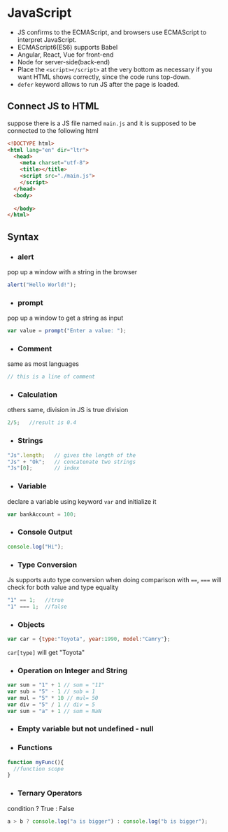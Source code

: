 # JavaScript
- JS confirms to the ECMAScript, and browsers use ECMAScript to interpret JavaScript.
- ECMAScript6(ES6) supports Babel
- Angular, React, Vue for front-end
- Node for server-side(back-end)
- Place the `<script></script>` at the very bottom as necessary if you want HTML shows correctly, since the code runs top-down.
- `defer` keyword allows to run JS after the page is loaded.

## Connect JS to HTML
suppose there is a JS file named `main.js` and it is supposed to be connected to the following html
```html
<!DOCTYPE html>
<html lang="en" dir="ltr">
  <head>
    <meta charset="utf-8">
    <title></title>
    <script src="./main.js">
    </script>
  </head>
  <body>
    
  </body>
</html>
```

## Syntax
- ### alert
pop up a window with a string in the browser
```Javascript
alert("Hello World!");
```
- ### prompt
pop up a window to get a string as input
```Javascript
var value = prompt("Enter a value: ");
```
- ### Comment
same as most languages
```Javascript
// this is a line of comment
```
- ### Calculation
others same, division in JS is true division
```Javascript
2/5;   //result is 0.4
```
- ### Strings
```Javascript
"Js".length;   // gives the length of the 
"Js" + "Ok";   // concatenate two strings
"Js"[0];       // index
```
- ### Variable
declare a variable using keyword `var` and initialize it
```Javascript
var bankAccount = 100;
```
- ### Console Output
```Javascript
console.log("Hi");
```
- ### Type Conversion
Js supports auto type conversion when doing comparison with `==`, `===` will check for both value and type equality
```Javascript
"1" == 1;   //true
"1" === 1;  //false
```
- ### Objects
```Javascript
var car = {type:"Toyota", year:1990, model:"Camry"};
```
`car[type]` will get "Toyota"

- ### Operation on Integer and String
 ```Javascript
 var sum = "1" + 1 // sum = "11"
 var sub = "5" - 1 // sub = 1
 var mul = "5" * 10 // mul= 50
 var div = "5" / 1 // div = 5
 var sum = "a" + 1 // sum = NaN
 ```

- ### Empty variable but not undefined - null

- ### Functions
```Javascript
function myFunc(){
  //function scope
}
```
- ### Ternary Operators
condition ? True : False
```Javascript
a > b ? console.log("a is bigger") : console.log("b is bigger");
```
